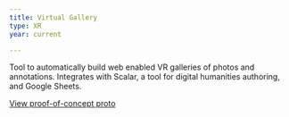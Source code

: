 ```yaml
---
title: Virtual Gallery
type: XR
year: current

---
```

Tool to automatically build web enabled VR galleries of photos and annotations. Integrates with Scalar, a tool for digital humanities authoring, and Google Sheets.

[View proof-of-concept proto](https://ahmanson-lab.github.io/japanesepostertesting/)